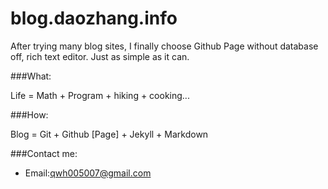 blog.daozhang.info
===============

After trying many blog sites, I finally choose Github Page without database off, rich text editor. Just as simple as it can.

###What:

Life = Math + Program + hiking + cooking...

###How:

Blog = Git + Github [Page] + Jekyll + Markdown

###Contact me:

* Email:qwh005007@gmail.com

